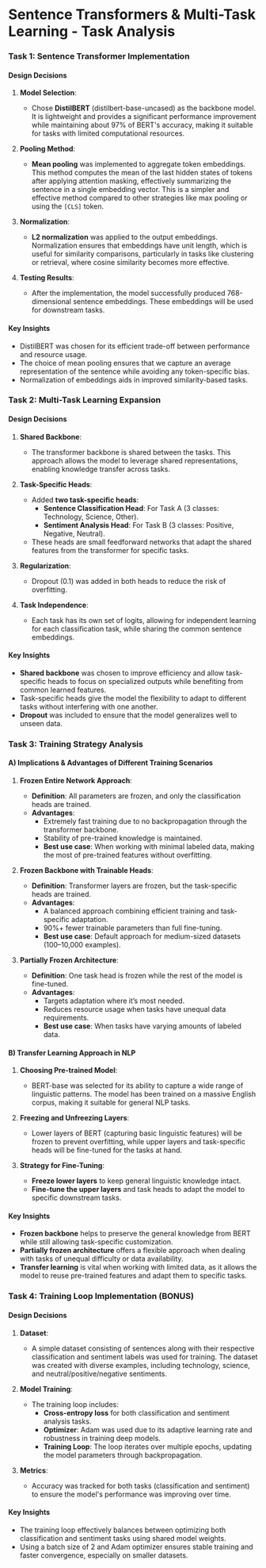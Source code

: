 # **Sentence Transformers & Multi-Task Learning - Task Analysis**

### **Task 1: Sentence Transformer Implementation**

#### **Design Decisions**
1. **Model Selection**: 
   - Chose **DistilBERT** (distilbert-base-uncased) as the backbone model. It is lightweight and provides a significant performance improvement while maintaining about 97% of BERT's accuracy, making it suitable for tasks with limited computational resources.

2. **Pooling Method**: 
   - **Mean pooling** was implemented to aggregate token embeddings. This method computes the mean of the last hidden states of tokens after applying attention masking, effectively summarizing the sentence in a single embedding vector. This is a simpler and effective method compared to other strategies like max pooling or using the `[CLS]` token.

3. **Normalization**: 
   - **L2 normalization** was applied to the output embeddings. Normalization ensures that embeddings have unit length, which is useful for similarity comparisons, particularly in tasks like clustering or retrieval, where cosine similarity becomes more effective.

4. **Testing Results**: 
   - After the implementation, the model successfully produced 768-dimensional sentence embeddings. These embeddings will be used for downstream tasks.

#### **Key Insights**
- DistilBERT was chosen for its efficient trade-off between performance and resource usage.
- The choice of mean pooling ensures that we capture an average representation of the sentence while avoiding any token-specific bias.
- Normalization of embeddings aids in improved similarity-based tasks.

### **Task 2: Multi-Task Learning Expansion**

#### **Design Decisions**
1. **Shared Backbone**:
   - The transformer backbone is shared between the tasks. This approach allows the model to leverage shared representations, enabling knowledge transfer across tasks. 

2. **Task-Specific Heads**:
   - Added **two task-specific heads**:
     - **Sentence Classification Head**: For Task A (3 classes: Technology, Science, Other).
     - **Sentiment Analysis Head**: For Task B (3 classes: Positive, Negative, Neutral).
   - These heads are small feedforward networks that adapt the shared features from the transformer for specific tasks.

3. **Regularization**:
   - Dropout (0.1) was added in both heads to reduce the risk of overfitting.

4. **Task Independence**:
   - Each task has its own set of logits, allowing for independent learning for each classification task, while sharing the common sentence embeddings.

#### **Key Insights**
- **Shared backbone** was chosen to improve efficiency and allow task-specific heads to focus on specialized outputs while benefiting from common learned features.
- Task-specific heads give the model the flexibility to adapt to different tasks without interfering with one another.
- **Dropout** was included to ensure that the model generalizes well to unseen data.

### **Task 3: Training Strategy Analysis**

#### **A) Implications & Advantages of Different Training Scenarios**
1. **Frozen Entire Network Approach**:
   - **Definition**: All parameters are frozen, and only the classification heads are trained.
   - **Advantages**: 
     - Extremely fast training due to no backpropagation through the transformer backbone.
     - Stability of pre-trained knowledge is maintained.
     - **Best use case**: When working with minimal labeled data, making the most of pre-trained features without overfitting.

2. **Frozen Backbone with Trainable Heads**:
   - **Definition**: Transformer layers are frozen, but the task-specific heads are trained.
   - **Advantages**: 
     - A balanced approach combining efficient training and task-specific adaptation.
     - 90%+ fewer trainable parameters than full fine-tuning.
     - **Best use case**: Default approach for medium-sized datasets (100–10,000 examples).

3. **Partially Frozen Architecture**:
   - **Definition**: One task head is frozen while the rest of the model is fine-tuned.
   - **Advantages**: 
     - Targets adaptation where it’s most needed.
     - Reduces resource usage when tasks have unequal data requirements.
     - **Best use case**: When tasks have varying amounts of labeled data.

#### **B) Transfer Learning Approach in NLP**
1. **Choosing Pre-trained Model**: 
   - BERT-base was selected for its ability to capture a wide range of linguistic patterns. The model has been trained on a massive English corpus, making it suitable for general NLP tasks.

2. **Freezing and Unfreezing Layers**:
   - Lower layers of BERT (capturing basic linguistic features) will be frozen to prevent overfitting, while upper layers and task-specific heads will be fine-tuned for the tasks at hand.

3. **Strategy for Fine-Tuning**:
   - **Freeze lower layers** to keep general linguistic knowledge intact.
   - **Fine-tune the upper layers** and task heads to adapt the model to specific downstream tasks.

#### **Key Insights**
- **Frozen backbone** helps to preserve the general knowledge from BERT while still allowing task-specific customization.
- **Partially frozen architecture** offers a flexible approach when dealing with tasks of unequal difficulty or data availability.
- **Transfer learning** is vital when working with limited data, as it allows the model to reuse pre-trained features and adapt them to specific tasks.

### **Task 4: Training Loop Implementation (BONUS)**

#### **Design Decisions**
1. **Dataset**:
   - A simple dataset consisting of sentences along with their respective classification and sentiment labels was used for training. The dataset was created with diverse examples, including technology, science, and neutral/positive/negative sentiments.

2. **Model Training**:
   - The training loop includes:
     - **Cross-entropy loss** for both classification and sentiment analysis tasks.
     - **Optimizer**: Adam was used due to its adaptive learning rate and robustness in training deep models.
     - **Training Loop**: The loop iterates over multiple epochs, updating the model parameters through backpropagation.

3. **Metrics**:
   - Accuracy was tracked for both tasks (classification and sentiment) to ensure the model's performance was improving over time.

#### **Key Insights**
- The training loop effectively balances between optimizing both classification and sentiment tasks using shared model weights.
- Using a batch size of 2 and Adam optimizer ensures stable training and faster convergence, especially on smaller datasets.
